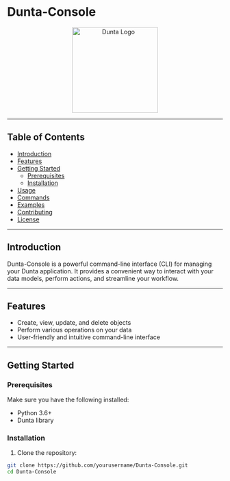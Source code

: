 # Dunta-Console

<p align="center">
  <img src="[https://your-image-link.com/logo.png](https://drive.google.com/file/d/1cCrRHUnLnoGsiagjyhPtK0Es4A0zkf7g/view?usp=drivesdk)" alt="Dunta Logo" width="200">
</p>

---

## Table of Contents
- [Introduction](#introduction)
- [Features](#features)
- [Getting Started](#getting-started)
  - [Prerequisites](#prerequisites)
  - [Installation](#installation)
- [Usage](#usage)
- [Commands](#commands)
- [Examples](#examples)
- [Contributing](#contributing)
- [License](#license)

---

## Introduction

Dunta-Console is a powerful command-line interface (CLI) for managing your Dunta application. It provides a convenient way to interact with your data models, perform actions, and streamline your workflow.

---

## Features

- Create, view, update, and delete objects
- Perform various operations on your data
- User-friendly and intuitive command-line interface

---

## Getting Started

### Prerequisites

Make sure you have the following installed:

- Python 3.6+
- Dunta library

### Installation

1. Clone the repository:

```bash
git clone https://github.com/yourusername/Dunta-Console.git
cd Dunta-Console
